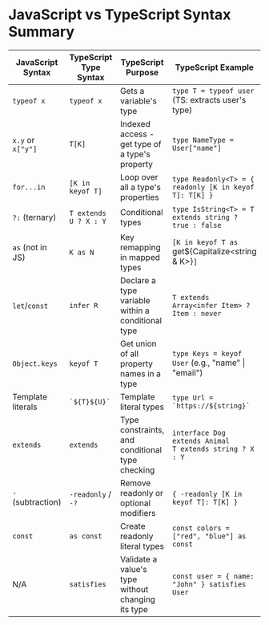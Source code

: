 # JavaScript vs TypeScript Syntax Summary

| JavaScript Syntax | TypeScript Type Syntax | TypeScript Purpose                                | TypeScript Example                                           |
| ----------------- | ---------------------- | ------------------------------------------------- | ------------------------------------------------------------ |
| `typeof x`        | `typeof x`             | Gets a variable's type                            | `type T = typeof user` (TS: extracts user's type)            |
| `x.y` or `x["y"]` | `T[K]`                 | Indexed access - get type of a type's property    | `type NameType = User["name"]`                               |
| `for...in`        | `[K in keyof T]`       | Loop over all a type's properties                 | `type Readonly<T> = { readonly [K in keyof T]: T[K] }`       |
| `?:` (ternary)    | `T extends U ? X : Y`  | Conditional types                                 | `type IsString<T> = T extends string ? true : false`         |
| `as` (not in JS)  | `K as N`               | Key remapping in mapped types                     | `[K in keyof T as `get${Capitalize<string & K>}`]`           |
| `let`/`const`     | `infer R`              | Declare a type variable within a conditional type | `T extends Array<infer Item> ? Item : never`                 |
| `Object.keys`     | `keyof T`              | Get union of all property names in a type         | `type Keys = keyof User` (e.g., "name" \| "email")           |
| Template literals | `` `${T}${U}` ``       | Template literal types                            | `` type Url = `https://${string}` ``                         |
| `extends`         | `extends`              | Type constraints, and conditional type checking   | `interface Dog extends Animal`<br>`T extends string ? X : Y` |
| `-` (subtraction) | `-readonly` / `-?`     | Remove readonly or optional modifiers             | `{ -readonly [K in keyof T]: T[K] }`                         |
| `const`           | `as const`             | Create readonly literal types                     | `const colors = ["red", "blue"] as const`                    |
| N/A               | `satisfies`            | Validate a value's type without changing its type | `const user = { name: "John" } satisfies User`               |
